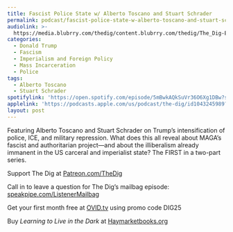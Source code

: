 ```yaml
---
title: Fascist Police State w/ Alberto Toscano and Stuart Schrader
permalink: podcast/fascist-police-state-w-alberto-toscano-and-stuart-schrader/
audiolink: >-
  https://media.blubrry.com/thedig/content.blubrry.com/thedig/The_Dig-EP_499-FascistPoliceState.mp3
categories:
  - Donald Trump
  - Fascism
  - Imperialism and Foreign Policy
  - Mass Incarceration
  - Police
tags:
  - Alberto Toscano
  - Stuart Schrader
spotifylink: 'https://open.spotify.com/episode/5mBwkAQkSuVr36O6Xg1DBw?si=b6fcfb43dbde4852'
applelink: 'https://podcasts.apple.com/us/podcast/the-dig/id1043245989?i=1000727362763'
layout: post
---
```


Featuring Alberto Toscano and Stuart Schrader on Trump’s intensification of police, ICE, and military repression. What does this all reveal about MAGA’s fascist and authoritarian project—and about the illiberalism already immanent in the US carceral and imperialist state? The FIRST in a two-part series.

Support The Dig at [Patreon.com/TheDig](http://patreon.com/TheDig)

Call in to leave a question for The Dig’s mailbag episode: [speakpipe.com/ListenerMailbag](http://speakpipe.com/ListenerMailbag)

Get your first month free at [OVID.tv](http://ovid.tv) using promo code DIG25

Buy *Learning to Live in the Dark* at [Haymarketbooks.org](http://haymarketbooks.org)
